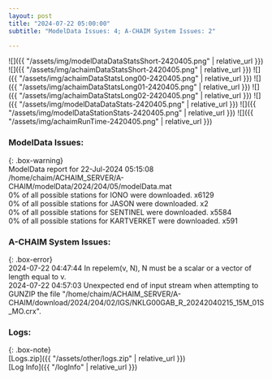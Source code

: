 ```yaml
---
layout: post
title: "2024-07-22 05:00:00"
subtitle: "ModelData Issues: 4; A-CHAIM System Issues: 2"

---
```


![]({{ "/assets/img/modelDataDataStatsShort-2420405.png" | relative_url }})
![]({{ "/assets/img/achaimDataStatsShort-2420405.png" | relative_url }})
![]({{ "/assets/img/achaimDataStatsLong00-2420405.png" | relative_url }})
![]({{ "/assets/img/achaimDataStatsLong01-2420405.png" | relative_url }})
![]({{ "/assets/img/achaimDataStatsLong02-2420405.png" | relative_url }})
![]({{ "/assets/img/modelDataDataStats-2420405.png" | relative_url }})
![]({{ "/assets/img/modelDataStationStats-2420405.png" | relative_url }})
![]({{ "/assets/img/achaimRunTime-2420405.png" | relative_url }})


### ModelData Issues:  
  
{: .box-warning}  
 ModelData report for 22-Jul-2024 05:15:08   
 /home/chaim/ACHAIM_SERVER/A-CHAIM/modelData/2024/204/05/modelData.mat   
 0% of all possible stations for IONO were downloaded. x6129   
 0% of all possible stations for JASON were downloaded. x2   
 0% of all possible stations for SENTINEL were downloaded. x5584   
 0% of all possible stations for KARTVERKET were downloaded. x591   
  
### A-CHAIM System Issues:  
  
{: .box-error}  
2024-07-22 04:47:44 In repelem(v, N), N must be a scalar or a vector of length equal to v.  
2024-07-22 04:57:03 Unexpected end of input stream when attempting to GUNZIP the file "/home/chaim/ACHAIM_SERVER/A-CHAIM/download/2024/204/02/IGS/NKLG00GAB_R_20242040215_15M_01S_MO.crx".  

### Logs:  
  
{: .box-note}  
[Logs.zip]({{ "/assets/other/logs.zip" | relative_url }})  
[Log Info]({{ "/logInfo" | relative_url }})  
